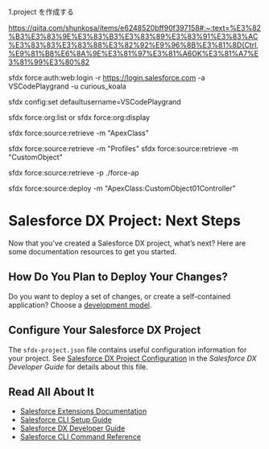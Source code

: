 1.project を作成する

https://qiita.com/shunkosa/items/e6248520bff90f397158#:~:text=%E3%82%B3%E3%83%9E%E3%83%B3%E3%83%89%E3%83%91%E3%83%AC%E3%83%83%E3%83%88%E3%82%92%E9%96%8B%E3%81%8D(Ctrl,%E9%81%B8%E6%8A%9E%E3%81%97%E3%81%A6OK%E3%81%A7%E3%81%99%E3%80%82


sfdx force:auth:web:login -r https://login.salesforce.com -a VSCodePlaygrand -u curious_koala

sfdx config:set defaultusername=VSCodePlaygrand

sfdx force:org:list
or
sfdx force:org:display

sfdx force:source:retrieve -m "ApexClass"

sfdx force:source:retrieve -m "Profiles"
sfdx force:source:retrieve -m "CustomObject"

sfdx force:source:retrieve -p ./force-ap

sfdx force:source:deploy -m "ApexClass:CustomObject01Controller"



# Salesforce DX Project: Next Steps

Now that you’ve created a Salesforce DX project, what’s next? Here are some documentation resources to get you started.

## How Do You Plan to Deploy Your Changes?

Do you want to deploy a set of changes, or create a self-contained application? Choose a [development model](https://developer.salesforce.com/tools/vscode/en/user-guide/development-models).

## Configure Your Salesforce DX Project

The `sfdx-project.json` file contains useful configuration information for your project. See [Salesforce DX Project Configuration](https://developer.salesforce.com/docs/atlas.en-us.sfdx_dev.meta/sfdx_dev/sfdx_dev_ws_config.htm) in the _Salesforce DX Developer Guide_ for details about this file.

## Read All About It

- [Salesforce Extensions Documentation](https://developer.salesforce.com/tools/vscode/)
- [Salesforce CLI Setup Guide](https://developer.salesforce.com/docs/atlas.en-us.sfdx_setup.meta/sfdx_setup/sfdx_setup_intro.htm)
- [Salesforce DX Developer Guide](https://developer.salesforce.com/docs/atlas.en-us.sfdx_dev.meta/sfdx_dev/sfdx_dev_intro.htm)
- [Salesforce CLI Command Reference](https://developer.salesforce.com/docs/atlas.en-us.sfdx_cli_reference.meta/sfdx_cli_reference/cli_reference.htm)
